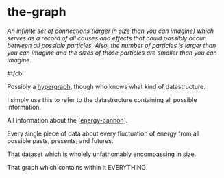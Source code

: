 # the-graph

_An infinite set of connections (larger in size than you can imagine) which serves as a record of all causes and effects that could possibly occur between all possible particles. Also, the number of particles is larger than you can imagine and the sizes of those particles are smaller than you can imagine._

#t/cbl

Possibly a [hypergraph](https://medium.com/syncedreview/stephen-wolfram-the-path-to-a-fundamental-theory-of-physics-may-begin-with-a-hypergraph-c1fd124b6e62), though who knows what kind of datastructure.

I simply use this to refer to the datastructure containing all possible information.

All information about the [[energy-cannon]].

Every single piece of data about every fluctuation of energy from all possible pasts, presents, and futures.

That dataset which is wholely unfathomably encompassing in size.

That graph which contains within it EVERYTHING.


[//begin]: # "Autogenerated link references for markdown compatibility"
[energy-cannon]: ../bits/energy-cannon "energy-cannon"
[//end]: # "Autogenerated link references"
